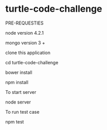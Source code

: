 # turtle-code-challenge

PRE-REQUESTIES 

node version 4.2.1


mongo version 3 +

clone this application

cd turtle-code-challenge


bower install


npm install

To start server 

 node server

To run test case 

 npm test
